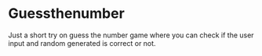 # Guessthenumber
Just a short try on guess the number game where you can check if the user input and random generated is correct or not.
